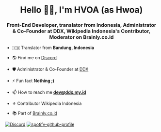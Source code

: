 <h1 align="center">Hello 👋🏻, I'm HVOA (as Hwoa)</h1>
<h3 align="center">Front-End Developer, translator from Indonesia, Administrator & Co-Founder at DDX, Wikipedia Indonesia's Contributor, Moderator on Brainly.co.id</h3>



- 🇮🇩 Translator from **Bandung, Indonesia**

- 🌎 Find me on [Discord](https://discord.com/users/744822067740016640)

- 🛡️ Administrator & Co-Founder at [DDX](https://ddx.my.id)

- ⚡ Fun fact **Nothing ;)**

- 📫 How to reach me **dev@ddx.my.id**

- ⚜ Contributor Wikipedia Indonesia

- 📚 Part of [Brainly.co.id](https://brainly.co.id)

[![Discord](https://discord.c99.nl/widget/theme-2/744822067740016640.png)](https://discord.com/users/744822067740016640)
[![spotify-github-profile](https://spotify-github-profile.vercel.app/api/view?uid=312ncaexszedvv5ysr2vpfd72zfq&cover_image=true&theme=default)](https://open.spotify.com/user/312ncaexszedvv5ysr2vpfd72zfq?si=izgbJZQbSxGwjsKO3OZhHw)

